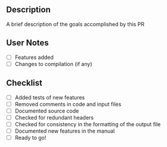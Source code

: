 ## Description
A brief description of the goals accomplished by this PR

## User Notes
- [ ] Features added
- [ ] Changes to compilation (if any)

## Checklist
- [ ] Added tests of new features
- [ ] Removed comments in code and input files
- [ ] Documented source code
- [ ] Checked for redundant headers
- [ ] Checked for consistency in the formatting of the output file
- [ ] Documented new features in the manual
- [ ] Ready to go!
